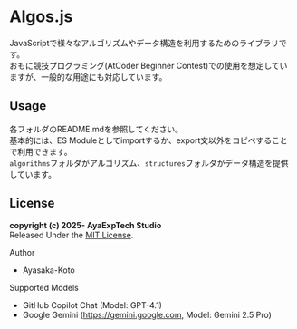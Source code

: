 # Algos.js

JavaScriptで様々なアルゴリズムやデータ構造を利用するためのライブラリです。  
おもに競技プログラミング(AtCoder Beginner Contest)での使用を想定していますが、一般的な用途にも対応しています。

## Usage

各フォルダのREADME.mdを参照してください。  
基本的には、ES Moduleとしてimportするか、export文以外をコピペすることで利用できます。  
`algorithms`フォルダがアルゴリズム、`structures`フォルダがデータ構造を提供しています。

## License

**copyright (c) 2025- AyaExpTech Studio**  
Released Under the [MIT License](https://opensource.org/license/mit).

Author
- Ayasaka-Koto

Supported Models
- GitHub Copilot Chat (Model: GPT-4.1)
- Google Gemini (https://gemini.google.com, Model: Gemini 2.5 Pro)
